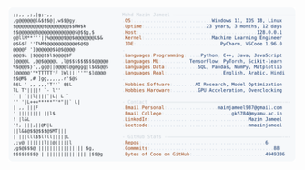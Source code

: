 <picture>
  <source srcset="https://raw.githubusercontent.com/mmazinjameel/mmazinjameel/main/dark_mode.svg?v=1739830107" media="(prefers-color-scheme: dark)">
  <img src="https://raw.githubusercontent.com/mmazinjameel/mmazinjameel/main/light_mode.svg?v=1739830107">
</picture>
